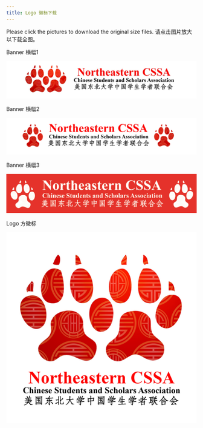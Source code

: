 ```yaml
---
title: Logo 徽标下载
---
```

Please click the pictures to download the original size files.
请点击图片放大以下载全图。

Banner 横幅1

![alt text](../about-us/banner1.png)

Banner 横幅2

![alt text](banner2.jpg)

Banner 横幅3

![alt text](banner3.jpg)

Logo 方徽标

![alt text](logo1.jpg)

